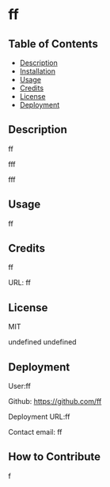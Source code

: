 # ff

## Table of Contents
- [Description](#description)
- [Installation](#installation)
- [Usage](#usage)
- [Credits](#credits)
- [License](#license)
- [Deployment](#deployment)

## Description

ff

fff

fff

## Usage
ff

## Credits

ff

URL: ff

## License

MIT

undefined 
            undefined

## Deployment

User:ff

Github: https://github.com/ff

Deployment URL:ff 

Contact email: ff

## How to Contribute

f


